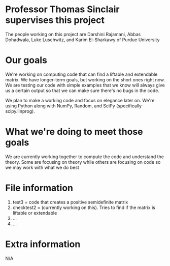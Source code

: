 # Professor Thomas Sinclair supervises this project
The people working on this project are Darshini Rajamani, Abbas Dohadwala, Luke Luschwitz, and Karim El-Sharkawy of Purdue University

# Our goals
We're working on computing code that can find a liftable and extendable matrix. We have longer-term goals, but working on the short ones right now. We are testing our code with simple examples that we know will always give us a certain output so that we can make sure there's no bugs in the code.

We plan to make a working code and focus on elegance later on. We're using Python along with NumPy, Random, and SciPy (specifically scipy.linprog).

# What we're doing to meet those goals
We are currently working together to compute the code and understand the theory. Some are focusing on theory while others are focusing on code so we may work with what we do best

# File information
1. test3 = code that creates a positive semidefinite matrix
2. checktest2 = (currently working on this). Tries to find if the matrix is liftable or extendable
3. ...
4. ...

# Extra information
N/A
